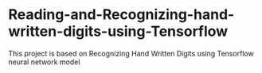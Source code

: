 # Reading-and-Recognizing-hand-written-digits-using-Tensorflow
This project is based on Recognizing Hand Written Digits using Tensorflow neural network model 
